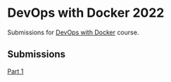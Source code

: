 # DevOps with Docker 2022  

Submissions for [DevOps with Docker](https://devopswithdocker.com/) course.

## Submissions  

[Part 1](exercises/part_1.md)
